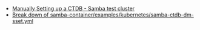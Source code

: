 - [Manually Setting up a CTDB - Samba test cluster](ctdb_samba_test_cluster.md)
- [Break down of samba-container/examples/kubernetes/samba-ctdb-dm-sset.yml](ctdb_test.md)

